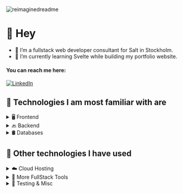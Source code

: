 <!-- ![Overall Stats](https://github-readme-stats.vercel.app/api?username=Gustavolmo&count_private=true&show_icons=true) -->

<img src="https://myreadme.vercel.app/api/embed/Gustavolmo?panels=userstatistics,toprepositories,toplanguages,commitgraph" alt="reimaginedreadme" />


# 👋 Hey

- 🔭 I’m a fullstack web developer consultant for Salt in Stockholm.
- 🌱 I’m currently learning Svelte while building my portfolio website.

#### You can reach me here:
<a href="https://www.linkedin.com/in/gustavo-l-m-de-oliveira-037243108/">![LinkedIn](https://img.shields.io/badge/LinkedIn-0077B5?style=for-the-badge&logo=linkedin&logoColor=white)</a>

## 🚀 Technologies I am most familiar with are

<details>
<summary>🖥️ Frontend</summary>

<div style="display: flex; justify-content: space-between;">
  <img src="https://img.shields.io/badge/JavaScript-323330?style=for-the-badge&logo=javascript&logoColor=F7DF1E" />
  <img src="https://img.shields.io/badge/TypeScript-007ACC?style=for-the-badge&logo=typescript&logoColor=white" />  
  <img src="https://img.shields.io/badge/next%20js-000000?style=for-the-badge&logo=nextdotjs&logoColor=white" />
  <img src="https://img.shields.io/badge/React-20232A?style=for-the-badge&logo=react&logoColor=61DAFB" />
</div>

</details>

<details>
<summary>🔙 Backend</summary>

<div style="display: flex; justify-content: space-between;">
  <img src="https://img.shields.io/badge/npm-CB3837?style=for-the-badge&logo=npm&logoColor=white" />
  <img src="https://img.shields.io/badge/Node%20js-339933?style=for-the-badge&logo=nodedotjs&logoColor=white" />
  <img src="https://img.shields.io/badge/Express%20js-000000?style=for-the-badge&logo=express&logoColor=white" />
</div>

</details>

<details>
<summary>🛢️ Databases</summary>

<div style="display: flex; justify-content: space-between; ">
  <img src="https://img.shields.io/badge/MongoDB-4EA94B?style=for-the-badge&logo=mongodb&logoColor=white" />
  <img src="https://img.shields.io/badge/Postman-FF6C37?style=for-the-badge&logo=Postman&logoColor=white" />
</div>

</details>

## 💼 Other technologies I have used

<details>
<summary>☁️ Cloud Hosting</summary>

<div style="display: flex; justify-content: space-between; ">
  <img src="https://img.shields.io/badge/Heroku-430098?style=for-the-badge&logo=heroku&logoColor=white" />
  <img src="https://img.shields.io/badge/Vercel-000000?style=for-the-badge&logo=vercel&logoColor=white" />
</div>

</details>

<details>
<summary>🔧 More FullStack Tools</summary>

<div style="display: flex; justify-content: space-between; ">
  <img src="https://img.shields.io/badge/SvelteKit-FF3E00?style=for-the-badge&logo=Svelte&logoColor=white" />
  <img src="https://img.shields.io/badge/PostgreSQL-316192?style=for-the-badge&logo=postgresql&logoColor=white" />
  <img src="https://img.shields.io/badge/Python-FFD43B?style=for-the-badge&logo=python&logoColor=blue" />
</div>

</details>

<details>
<summary>🧪 Testing & Misc</summary>

<div style="display: flex; justify-content: space-between; ">
  <img src="https://img.shields.io/badge/Mocha-8D6748?style=for-the-badge&logo=Mocha&logoColor=white" />
  <img src="https://img.shields.io/badge/Jest-C21325?style=for-the-badge&logo=jest&logoColor=white" />
  <img src="https://img.shields.io/badge/chai-A30701?style=for-the-badge&logo=chai&logoColor=white" />
</div>

<div style="display: flex; justify-content: space-between; ">
  <img src="https://img.shields.io/badge/p5%20js-ED225D?style=for-the-badge&logo=p5dotjs&logoColor=white" />
  <img src="https://img.shields.io/badge/PyCharm-000000.svg?&style=for-the-badge&logo=PyCharm&logoColor=white" />
</div>

</details>

</details>
